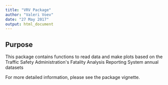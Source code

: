 ```yaml
---
title: "VRV Package"
author: "Valeri Voev"
date: "27 May 2017"
output: html_document
---
```


## Purpose

This package contains functions to read data and make plots based on the Traffic Safety Administration's Fatality Analysis Reporting System annual datasets

For more detailed information, please see the package vignette.
